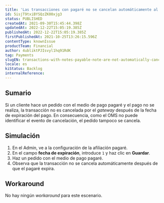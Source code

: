 ```yaml
---
title: 'Las transacciones con pagaré no se cancelan automáticamente al expirar la fecha de pago'
id: 5isjT9txiBYSQzZK00xjg3
status: PUBLISHED
createdAt: 2021-09-30T15:45:44.398Z
updatedAt: 2022-12-22T15:05:19.385Z
publishedAt: 2022-12-22T15:05:19.385Z
firstPublishedAt: 2021-10-25T13:26:15.596Z
contentType: knownIssue
productTeam: Financial
author: 4ubliktPJIsvyl1hq91RdK
tag: Payments
slugEN: transactions-with-notes-payable-note-are-not-automatically-cancelled-after
locale: es
kiStatus: Backlog
internalReference: 
---
```


## Sumario

Si un cliente hace un pedido con el medio de pago pagaré y el pago no se realiza, la transacción no es cancelada por el *gateway* después de la fecha de expiración del pago. En consecuencia, como el OMS no puede identificar el evento de cancelación, el pedido tampoco se cancela.

## Simulación

1. En el Admin, ve a la configuración de la afiliación pagaré.
2. En el campo **fecha de expiración**, introduce `1` y haz clic en __Guardar__.
3. Haz un pedido con el medio de pago pagaré.
4. Observa que la transacción no se cancela automáticamente después de que el pagaré expira.

## Workaround

No hay ningún *workaround* para este escenario.


